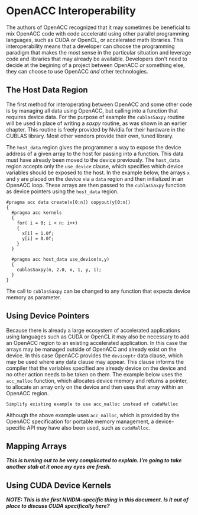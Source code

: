 OpenACC Interoperability
========================
The authors of OpenACC recognized that it may sometimes be beneficial to mix
OpenACC code with code acceleratd using other parallel programming languages,
such as CUDA or OpenCL, or accelerated math libraries. This interoperability
means that a developer can choose the programming paradigm that makes the most
sense in the particular situation and leverage code and libraries that may
already be available. Developers don't need to decide at the begining of a
project between OpenACC *or* something else, they can choose to use OpenACC *and*
other technologies.

The Host Data Region
--------------------
The first method for interoperating between OpenACC and some other code is by
managing all data using OpenACC, but calling into a function that requires
device data. For the purpose of example the `cublasSaxpy` routine will be used
in place of writing a *saxpy* routine, as was shown in an earlier chapter. This
routine is freely provided by Nvidia for their hardware in the CUBLAS library.
Most other vendors provide their own, tuned library.

The `host_data` region gives the programmer a way to expose the device address
of a given array to the host for passing into a function. This data must have
already been moved to the device previously. The `host_data` region accepts
only the `use_device` clause, which specifies which device variables should be
exposed to the host. In the example below, the arrays `x` and `y` are placed on
the device via a `data` region and then initialized in an OpenACC
loop. These arrays are then passed to the `cublasSaxpy` function as device
pointers using the `host_data` region. 

    #pragma acc data create(x[0:n]) copyout(y[0:n])
    {
      #pragma acc kernels
      {
        for( i = 0; i < n; i++)
        {
          x[i] = 1.0f;
          y[i] = 0.0f;
        }
      }
  
      #pragma acc host_data use_device(x,y)
      {
        cublasSaxpy(n, 2.0, x, 1, y, 1);
      }
    }

The call to `cublasSaxpy` can be changed to any function that expects device
memory as parameter.

Using Device Pointers
---------------------
Because there is already a large ecosystem of accelerated applications using
languages such as CUDA or OpenCL it may also be necessary to add an OpenACC
region to an existing accelerated application. In this case the arrays may be
managed outside of OpenACC and already exist on the device. In this case
OpenACC provides the `deviceptr` data clause, which may be used where any data
clause may appear. This clause informs the compiler that the variables
specified are already device on the device and no other action needs to be
taken on them. The example below uses the `acc_malloc` function, which
allocates device memory and returns a pointer, to allocate an array only on the
device and then uses that array within an OpenACC region.

    Simplify existing example to use acc_malloc instead of cudaMalloc

Although the above example uses `acc_malloc`, which is provided by the OpenACC
specification for portable memory management, a device-specific API may have
also been used, such as `cudaMalloc`.

Mapping Arrays
--------------
***This is turning out to be very complicated to explain. I'm going to take
another stab at it once my eyes are fresh.***

Using CUDA Device Kernels
-------------------------
***NOTE: This is the first NVIDIA-specific thing in this document. Is it out of
place to discuss CUDA specifically here?***
